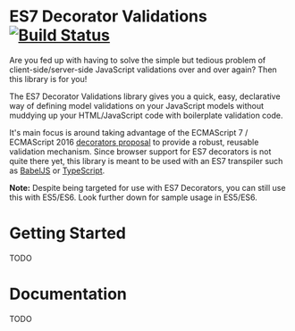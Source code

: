 ES7 Decorator Validations [![Build Status](https://travis-ci.org/dflor003/decorator-validations.svg?branch=master)](https://travis-ci.org/dflor003/decorator-validations)
=========

Are you fed up with having to solve the simple but tedious problem of client-side/server-side JavaScript validations over and over again? Then this library is for you!

The ES7 Decorator Validations library gives you a quick, easy, declarative way of defining model validations on your JavaScript models without muddying up your HTML/JavaScript code with boilerplate validation code. 

It's main focus is around taking advantage of the ECMAScript 7 / ECMAScript 2016 [decorators proposal](https://github.com/wycats/javascript-decorators) to provide a robust, reusable validation mechanism. Since browser support for ES7 decorators is not quite there yet, this library is meant to be used with an ES7 transpiler such as [BabelJS](https://babeljs.io/) or [TypeScript](http://www.typescriptlang.org/).

**Note:** Despite being targeted for use with ES7 Decorators, you can still use this with ES5/ES6. Look further down for sample usage in ES5/ES6.

# Getting Started

TODO

# Documentation

TODO

